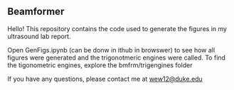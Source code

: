 ## Beamformer

Hello!
This repository contains the code used to generate the figures in my ultrasound lab report.

Open GenFigs.ipynb (can be donw in ithub in browswer) to see how all figures were generated and the trigonotmeric engines were called. To find the tigonometric engines, explore the bmfrm/trigengines folder

If you have any questions, please contact me at wew12@duke.edu